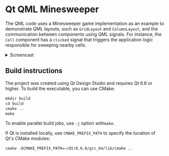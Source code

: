 # Qt QML Minesweeper

The QML code uses a Minesweeper game implementation as an example to demonstrate QML layouts, such as `GridLayout` and `ColumnLayout`, and the communication between components using QML signals. For instance, the `Cell` component has a `clicked` signal that triggers the application logic responsible for sweeping nearby cells.

<details>
<summary> Screencast </summary>

![Screencast](screenshots/qt-minesweeper.webp)

</details>

## Build instructions

The project was created using Qt Design Studio and requires Qt 6.6 or higher. To build the executable, you can use CMake:

    mkdir build
    cd build
    cmake ..
    make

To enable parallel build jobs, use `-j` option with`make`.

If Qt is installed locally, use `CMAKE_PREFIX_PATH` to specify the location of Qt's CMake modules:

    cmake -DCMAKE_PREFIX_PATH=~/Qt/6.6.0/gcc_64/lib/cmake ..


